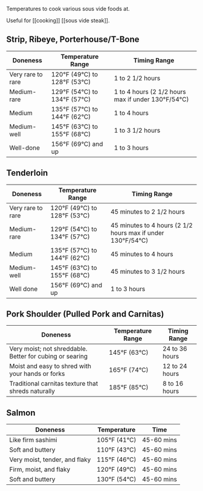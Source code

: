 Temperatures to cook various sous vide foods at.

Useful for [[cooking]] [[sous vide steak]].

## Strip, Ribeye, Porterhouse/T-Bone

| Doneness          | Temperature Range            | Timing Range                                       |
|-------------------|------------------------------|----------------------------------------------------|
| Very rare to rare | 120°F (49°C) to 128°F (53°C) | 1 to 2 1/2 hours                                   |
| Medium-rare       | 129°F (54°C) to 134°F (57°C) | 1 to 4 hours (2 1/2 hours max if under 130°F/54°C) |
| Medium            | 135°F (57°C) to 144°F (62°C) | 1 to 4 hours                                       |
| Medium-well       | 145°F (63°C) to 155°F (68°C) | 1 to 3 1/2 hours                                   |
| Well-done         | 156°F (69°C) and up          | 1 to 3 hours                                       |

## Tenderloin

| Doneness          | Temperature Range            | Timing Range                                                |
|-------------------|------------------------------|-------------------------------------------------------------|
| Very rare to rare | 120°F (49°C) to 128°F (53°C) | 45 minutes to 2 1/2 hours                                   |
| Medium-rare       | 129°F (54°C) to 134°F (57°C) | 45 minutes to 4 hours (2 1/2 hours max if under 130°F/54°C) |
| Medium            | 135°F (57°C) to 144°F (62°C) | 45 minutes to 4 hours                                       |
| Medium-well       | 145°F (63°C) to 155°F (68°C) | 45 minutes to 3 1/2 hours                                   |
| Well done         | 156°F (69°C) and up          | 1 to 3 hours                                                |

## Pork Shoulder (Pulled Pork and Carnitas)

Doneness                                                 | Temperature Range | Timing Range
---------------------------------------------------------|-------------------|---------------
Very moist; not shreddable. Better for cubing or searing | 145°F (63°C)      | 24 to 36 hours
Moist and easy to shred with your hands or forks         | 165°F (74°C)      | 12 to 24 hours
Traditional carnitas texture that shreds naturally       | 185°F (85°C)      | 8 to 16 hours

## Salmon

Doneness                      | Temperature  | Time
------------------------------|--------------|-----------
Like firm sashimi             | 105°F (41°C) | 45-60 mins
Soft and buttery              | 110°F (43°C) | 45-60 mins
Very moist, tender, and flaky | 115°F (46°C) | 45-60 mins
Firm, moist, and flaky        | 120°F (49°C) | 45-60 mins
Soft and buttery              | 130°F (54°C) | 45-60 mins